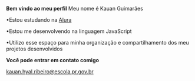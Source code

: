 **Bem vindo ao meu perfil**
Meu nome é Kauan Guimarães

•Estou estudando na [Alura](https://www.alura.com.br/)

•Estou me desenvolvendo na linguagem JavaScript

•Utilizo esse espaço para minha organização e compartilhamento dos meu projetos desenvolvidos

**Você pode entrar em contato comigo**

kauan.hyal.ribeiro@escola.pr.gov.br
